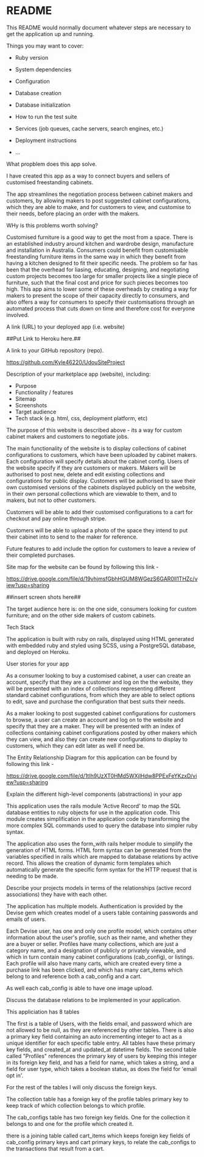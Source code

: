 # README

This README would normally document whatever steps are necessary to get the
application up and running.

Things you may want to cover:

* Ruby version

* System dependencies

* Configuration

* Database creation

* Database initialization

* How to run the test suite

* Services (job queues, cache servers, search engines, etc.)

* Deployment instructions

* ...

What propblem does this app solve. 

I have created this app as a way to connect buyers and sellers of customised freestanding cabinets. 

The app streamlines the negotiation process between cabinet makers and customers, by allowing makers to post suggested cabinet configurations, which they are able to make, and for customers to view, and customise to their needs, before placing an order with the makers. 

WHy is this problems worth solving?

Customised furniture is a good way to get the most from a space. There is an established industry around kitchen and wardrobe design, manufacture and installation in Australia. Consumers could benefit from customisable freestanding furniture items in the same way in which they benefit from having a kitchen designed to fit their specific needs. The problem so far has been that the overhead for liasing, educating, designing, and negotiating custom projects becomes too large for smaller projects like a single piece of furniture, such that the final cost and price for such pieces becomes too high. This app aims to lower some of these overheads by creating a way for makers to present the scope of their capacity directly to consumers, and also offers a way for consumers to specify their customisations through an automated process that cuts down on time and therefore cost for everyone involved. 

A link (URL) to your deployed app (i.e. website)

##Put Link to Heroku here.##

A link to your GitHub repository (repo).

https://github.com/Kyle46220/UdouSiteProject


Description of your marketplace app (website), including:
- Purpose
- Functionality / features
- Sitemap
- Screenshots
- Target audience
- Tech stack (e.g. html, css, deployment platform, etc)

The purpose of this website is described above -  its a way for custom cabinet makers and customers to negotiate jobs. 

The main functionality of the website is to display collections of cabinet configurations to customers, which have been uploaded by cabinet makers. Each configuration will specify details about the cabinet config. Users of the website specify if they are customers or makers. Makers will be authorised to post new, delete and edit existing collections and configurations for public display. Customers will be authorised to save their own customised versions of the cabinets displayed publicly on the website, in their own personal collections which are viewable to them, and to makers, but not to other customers. 

Customers will be able to add their customised configurations to a cart for checkout and pay online through stripe. 

Customers will be able to upload a photo of the space they intend to put their cabinet into to send to the maker for reference. 

Future features to add include the option for customers to leave a review of their completed purchases. 

Site map for the website can be found by following this link - 

https://drive.google.com/file/d/19vhjmsfGbhHGUM8WGezS6GAR0ll1THZc/view?usp=sharing

##insert screen shots here##

The target audience here is: on the one side, consumers looking for custom furniture; and on the other side makers of custom cabinets. 

Tech Stack

The application is built with ruby on rails, displayed using HTML generated with embedded ruby and styled using SCSS, using a PostgreSQL database, and deployed on Heroku. 

User stories for your app

As a consumer looking to buy a customised cabinet, a user can create an account, specify that they are a customer and log on the the website, they will be presented with an index of collections representing different standard cabinet configurations, from which they are able to select options to edit, save and purchase the configuration that best suits their needs. 

As a maker looking to post suggested cabinet configurations for customers to browse, a user can create an account and log on to the website and specify that they are a maker. They will be presented with an index of collections containing cabinet configurations posted by other makers which they can view, and also they can create new configurations to display to customers, which they can edit later as well if need be. 

The Entity Relationship Diagram for this application can be found by following this link - 

https://drive.google.com/file/d/1tIh9UzXT0HMd5WXjlHdw8PPExFeYKzxD/view?usp=sharing

Explain the different high-level components (abstractions) in your app

This application uses the rails module 'Active Record' to map the SQL database entities to ruby objects for use in the application code. This module creates simplification in the application code by transforming the more complex SQL commands used to query the database into simpler ruby syntax. 

The application also uses the form_with rails helper module to simplify the generation of HTML forms. HTML form syntax can be generated from the variables specified in rails which are mapped to database relations by active record. This allows the creation of dynamic form templates which automatically generate the specific form syntax for the HTTP request that is needing to be made. 

Describe your projects models in terms of the relationships (active record associations) they have with each other.

The application has multiple models. Authentication is provided by the Devise gem which creates model of a users table containing passwords and emails of users. 

Each Devise user, has one and only one profile model, which contains other information about the user's profile, such as their name, and whether they are a buyer or seller. Profiles have many collections, which are just a category name, and a designation of publicly or privately viewable, and which in turn contain many cabinet configurations (cab_config), or listings. Each profile will also have many carts, which are created every time a purchase link has been clicked, and which has many cart_items which belong to and reference both a cab_config and a cart. 

As well each cab_config is able to have one image upload. 


Discuss the database relations to be implemented in your application. 

This appliciation has 8 tables

The first is a table of Users, with the fields email, and password which are not allowed to be null, as they are referenced by other tables. There is also a primary key field containing an auto incrementing integer to act as a unique identifier for each specific table entry. All tables have these primary key fields, and created_at and updated_at datetime fields.  The second table called "Profiles" references the primary key of users by keeping this integer in its foreign key field, and has a field for name, which takes a string, and a field for user type, which takes a boolean status, as does the field for 'email opt in'.

For the rest of the tables I will only discuss the foreign keys. 

The collection table has a foreign key of the profile tables primary key to keep track of which collection belongs to which profile. 

The cab_configs table has two foreign key fields. One for the collection it belongs to and one for the profile which created it. 

there is a joining table called cart_items which keeps foreign key fields of cab_config primary keys and cart primary keys, to relate the cab_configs to the transactions that result from a cart. 
































